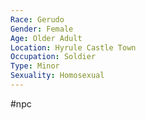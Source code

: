```yaml
---
Race: Gerudo
Gender: Female
Age: Older Adult
Location: Hyrule Castle Town
Occupation: Soldier
Type: Minor
Sexuality: Homosexual
---
```

#npc 

